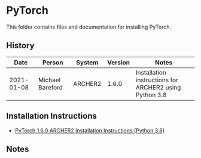 PyTorch
=======

This folder contains files and documentation for installing PyTorch.

History
-------

Date | Person | System | Version | Notes
---- | -------|--------|---------|------
2021-01-08 | Michael Bareford | ARCHER2 | 1.6.0 | Installation instructions for ARCHER2 using Python 3.8

Installation Instructions
-------------------------

* [PyTorch 1.6.0 ARCHER2 Installation Instructions (Python 3.8)](install_torch_1.6.0_archer2_py38.md)

Notes
-----


